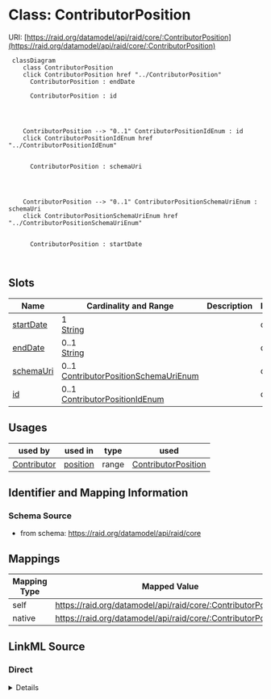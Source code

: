 

# Class: ContributorPosition



URI: [https://raid.org/datamodel/api/raid/core/:ContributorPosition](https://raid.org/datamodel/api/raid/core/:ContributorPosition)






```mermaid
 classDiagram
    class ContributorPosition
    click ContributorPosition href "../ContributorPosition"
      ContributorPosition : endDate
        
      ContributorPosition : id
        
          
    
    
    ContributorPosition --> "0..1" ContributorPositionIdEnum : id
    click ContributorPositionIdEnum href "../ContributorPositionIdEnum"

        
      ContributorPosition : schemaUri
        
          
    
    
    ContributorPosition --> "0..1" ContributorPositionSchemaUriEnum : schemaUri
    click ContributorPositionSchemaUriEnum href "../ContributorPositionSchemaUriEnum"

        
      ContributorPosition : startDate
        
      
```




<!-- no inheritance hierarchy -->


## Slots

| Name | Cardinality and Range | Description | Inheritance |
| ---  | --- | --- | --- |
| [startDate](../slots/startDate.md) | 1 <br/> [String](../types/String.md) |  | direct |
| [endDate](../slots/endDate.md) | 0..1 <br/> [String](../types/String.md) |  | direct |
| [schemaUri](../slots/schemaUri.md) | 0..1 <br/> [ContributorPositionSchemaUriEnum](../enums/ContributorPositionSchemaUriEnum.md) |  | direct |
| [id](../slots/id.md) | 0..1 <br/> [ContributorPositionIdEnum](../enums/ContributorPositionIdEnum.md) |  | direct |





## Usages

| used by | used in | type | used |
| ---  | --- | --- | --- |
| [Contributor](../classes/Contributor.md) | [position](../slots/position.md) | range | [ContributorPosition](../classes/ContributorPosition.md) |






## Identifier and Mapping Information







### Schema Source


* from schema: https://raid.org/datamodel/api/raid/core




## Mappings

| Mapping Type | Mapped Value |
| ---  | ---  |
| self | https://raid.org/datamodel/api/raid/core/:ContributorPosition |
| native | https://raid.org/datamodel/api/raid/core/:ContributorPosition |







## LinkML Source

<!-- TODO: investigate https://stackoverflow.com/questions/37606292/how-to-create-tabbed-code-blocks-in-mkdocs-or-sphinx -->

### Direct

<details>
```yaml
name: ContributorPosition
from_schema: https://raid.org/datamodel/api/raid/core
slots:
- startDate
- endDate
attributes:
  schemaUri:
    name: schemaUri
    from_schema: https://raid.org/datamodel/api/raid/core
    domain_of:
    - Id
    - Contributor
    - Organisation
    - RelatedObject
    - Owner
    - RegistrationAgency
    - TitleType
    - DescriptionType
    - AccessType
    - ContributorPosition
    - ContributorRole
    - OrganisationRole
    - RelatedRaidType
    - RelatedObjectType
    - RelatedObjectCategory
    - Language
    - Subject
    - SpatialCoverage
    - TraditionalKnowledgeLabel
    range: ContributorPositionSchemaUriEnum
  id:
    name: id
    from_schema: https://raid.org/datamodel/api/raid/core
    domain_of:
    - ClosedRaid
    - Id
    - Contributor
    - Organisation
    - RelatedRaid
    - RelatedObject
    - AlternateIdentifier
    - Owner
    - RegistrationAgency
    - TitleType
    - DescriptionType
    - AccessType
    - ContributorPosition
    - ContributorRole
    - OrganisationRole
    - RelatedRaidType
    - RelatedObjectType
    - RelatedObjectCategory
    - Language
    - Subject
    - SpatialCoverage
    - TraditionalKnowledgeLabel
    range: ContributorPositionIdEnum

```
</details>

### Induced

<details>
```yaml
name: ContributorPosition
from_schema: https://raid.org/datamodel/api/raid/core
attributes:
  schemaUri:
    name: schemaUri
    from_schema: https://raid.org/datamodel/api/raid/core
    alias: schemaUri
    owner: ContributorPosition
    domain_of:
    - Id
    - Contributor
    - Organisation
    - RelatedObject
    - Owner
    - RegistrationAgency
    - TitleType
    - DescriptionType
    - AccessType
    - ContributorPosition
    - ContributorRole
    - OrganisationRole
    - RelatedRaidType
    - RelatedObjectType
    - RelatedObjectCategory
    - Language
    - Subject
    - SpatialCoverage
    - TraditionalKnowledgeLabel
    range: ContributorPositionSchemaUriEnum
  id:
    name: id
    from_schema: https://raid.org/datamodel/api/raid/core
    alias: id
    owner: ContributorPosition
    domain_of:
    - ClosedRaid
    - Id
    - Contributor
    - Organisation
    - RelatedRaid
    - RelatedObject
    - AlternateIdentifier
    - Owner
    - RegistrationAgency
    - TitleType
    - DescriptionType
    - AccessType
    - ContributorPosition
    - ContributorRole
    - OrganisationRole
    - RelatedRaidType
    - RelatedObjectType
    - RelatedObjectCategory
    - Language
    - Subject
    - SpatialCoverage
    - TraditionalKnowledgeLabel
    range: ContributorPositionIdEnum
  startDate:
    name: startDate
    from_schema: https://raid.org/datamodel/api/raid/core
    rank: 1000
    alias: startDate
    owner: ContributorPosition
    domain_of:
    - Date
    - Title
    - ContributorPosition
    - OrganisationRole
    range: string
    required: true
  endDate:
    name: endDate
    from_schema: https://raid.org/datamodel/api/raid/core
    rank: 1000
    alias: endDate
    owner: ContributorPosition
    domain_of:
    - Date
    - Title
    - ContributorPosition
    - OrganisationRole
    range: string

```
</details>